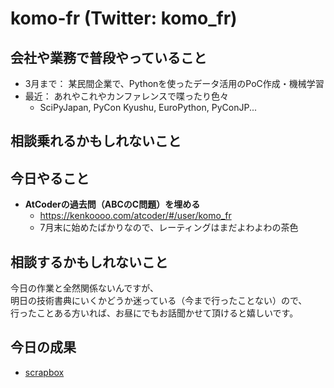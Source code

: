 # komo-fr (Twitter: komo_fr)

## 会社や業務で普段やっていること
- 3月まで： 某民間企業で、Pythonを使ったデータ活用のPoC作成・機械学習
- 最近： あれやこれやカンファレンスで喋ったり色々
    - SciPyJapan, PyCon Kyushu, EuroPython, PyConJP...

## 相談乗れるかもしれないこと

## 今日やること
- **AtCoderの過去問（ABCのC問題）を埋める**
    - https://kenkoooo.com/atcoder/#/user/komo_fr
    - 7月末に始めたばかりなので、レーティングはまだよわよわの茶色

## 相談するかもしれないこと
今日の作業と全然関係ないんですが、   
明日の技術書典にいくかどうか迷っている（今まで行ったことない）ので、   
行ったことある方いれば、お昼にでもお話聞かせて頂けると嬉しいです。

## 今日の成果
- [scrapbox](https://scrapbox.io/komofr/Event:_Shinjuku_Mokumoku_Programming_%2365)
